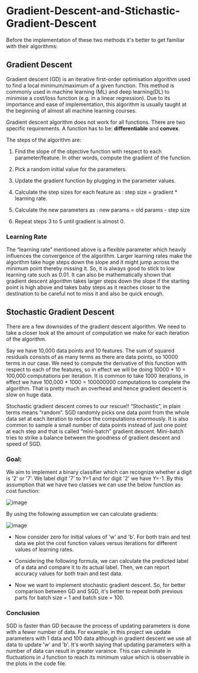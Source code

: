 # Gradient-Descent-and-Stichastic-Gradient-Descent

Before the implementation of these two methods it's better to get familiar with their algorithms:

## **Gradient Descent**
Gradient descent (GD) is an iterative first-order optimisation algorithm used to find a local minimum/maximum of a given function. This method is commonly used in machine learning (ML) and deep learning(DL) to minimise a cost/loss function (e.g. in a linear regression). Due to its importance and ease of implementation, this algorithm is usually taught at the beginning of almost all machine learning courses.

Gradient descent algorithm does not work for all functions. There are two specific requirements. A function has to be: **differentiable** and **convex**.

The steps of the algorithm are:

1. Find the slope of the objective function with respect to each parameter/feature. In other words, compute the gradient of the function.

2. Pick a random initial value for the parameters. 

3. Update the gradient function by plugging in the parameter values.

4. Calculate the step sizes for each feature as : step size = gradient * learning rate.

5. Calculate the new parameters as : new params = old params - step size

6. Repeat steps 3 to 5 until gradient is almost 0.

### Learning Rate
The “learning rate” mentioned above is a flexible parameter which heavily influences the convergence of the algorithm. Larger learning rates make the algorithm take huge steps down the slope and it might jump across the minimum point thereby missing it. So, it is always good to stick to low learning rate such as 0.01. It can also be mathematically shown that gradient descent algorithm takes larger steps down the slope if the starting point is high above and takes baby steps as it reaches closer to the destination to be careful not to miss it and also be quick enough.

## **Stochastic Gradient Descent**
There are a few downsides of the gradient descent algorithm. We need to take a closer look at the amount of computation we make for each iteration of the algorithm.

Say we have 10,000 data points and 10 features. The sum of squared residuals consists of as many terms as there are data points, so 10000 terms in our case. We need to compute the derivative of this function with respect to each of the features, so in effect we will be doing 10000 * 10 = 100,000 computations per iteration. It is common to take 1000 iterations, in effect we have 100,000 * 1000 = 100000000 computations to complete the algorithm. That is pretty much an overhead and hence gradient descent is slow on huge data.

Stochastic gradient descent comes to our rescue!! “Stochastic”, in plain terms means “random”. SGD randomly picks one data point from the whole data set at each iteration to reduce the computations enormously. It is also common to sample a small number of data points instead of just one point at each step and that is called “mini-batch” gradient descent. Mini-batch tries to strike a balance between the goodness of gradient descent and speed of SGD.



### Goal: 
We aim to implement a binary classifier which can recognize whether a digit is '2' or '7'. We label digit '7' to Y=1 and for digit '2' we have Y=-1. By this assumption that we have two classes we can use the below function as cost function:

![image](https://user-images.githubusercontent.com/125180530/219015288-94255f23-2e4f-4b7d-8a85-d78b3c4c2736.png)

By using the following assumption we can calculate gradients:

![image](https://user-images.githubusercontent.com/125180530/219015547-b720adf3-bb43-49ff-9bec-a463eea28c9f.png)

* Now consider zero for initial values of 'w' and 'b'. For both train and test data we plot the cost function values versus iterations for different values of learning rates. 

* Considering the following formula, we can calculate the predicted label of a data and compare it to its actual label. Then, we can report accuracy values for both train and test data. 

* Now we want to implement stochastic gradient descent. So, for better comparison between GD and SGD, it's better to repeat both previous parts for batch size = 1 and batch size = 100. 

### Conclusion
SGD is faster than GD because the process of updating parameters is done with a fewer number of data. For example, in this project we update parameters with 1 data and 100 data although in gradient descent we use all data to update 'w' and 'b'. It's worth saying that updating parameters with a number of data can result in greater varaince. This can culminate in fluctuations in J function to reach its minimum value which is observable in the plots in the code file. 
